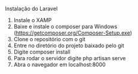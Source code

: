 Instalação do Laravel

1. Instale o XAMP
2. Baixe e instale o composer para Windows (https://getcomposer.org/Composer-Setup.exe)
3. Clone o repositório com o git
4. Entre no diretório do projeto baixado pelo git
5. Digite composer install
6. Para rodar o servidor digite php artisan serve
7. Abra o navegador em localhost:8000
